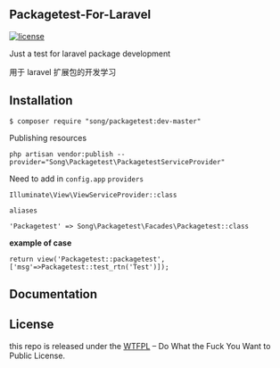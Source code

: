 ## Packagetest-For-Laravel

[![license](https://img.shields.io/badge/license-WTFPL%20--%20Do%20What%20the%20Fuck%20You%20Want%20to%20Public%20License-green.svg)](https://raw.githubusercontent.com/ALawating-Rex/packagetest-for-laravel/master/LICENSE)

Just a test for laravel package development

用于 laravel 扩展包的开发学习

## Installation

```shell
$ composer require "song/packagetest:dev-master" 
```


Publishing resources

```shell
php artisan vendor:publish --provider="Song\Packagetest\PackagetestServiceProvider"
```
Need to add in `config.app` 
`providers`
```shell
Illuminate\View\ViewServiceProvider::class
```
`aliases`
```shell
'Packagetest' => Song\Packagetest\Facades\Packagetest::class
```
**example of case**
```shell
return view('Packagetest::packagetest',['msg'=>Packagetest::test_rtn('Test')]);
```

## Documentation

## License

this repo is released under the [WTFPL](http://www.wtfpl.net/) – Do What the Fuck You Want to Public License.
